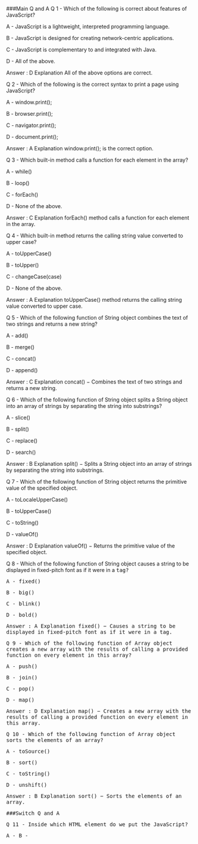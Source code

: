 ###Main Q and A
Q 1 - Which of the following is correct about features of JavaScript?

A - JavaScript is a lightweight, interpreted programming language.

B - JavaScript is designed for creating network-centric applications.

C - JavaScript is complementary to and integrated with Java.

D - All of the above.

Answer : D
Explanation
All of the above options are correct.

Q 2 - Which of the following is the correct syntax to print a page using JavaScript?

A - window.print();

B - browser.print();

C - navigator.print();

D - document.print();

Answer : A
Explanation
window.print(); is the correct option.

Q 3 - Which built-in method calls a function for each element in the array?

A - while()

B - loop()

C - forEach()

D - None of the above.

Answer : C
Explanation
forEach() method calls a function for each element in the array.

Q 4 - Which built-in method returns the calling string value converted to upper case?

A - toUpperCase()

B - toUpper()

C - changeCase(case)

D - None of the above.

Answer : A
Explanation
toUpperCase() method returns the calling string value converted to upper case.

Q 5 - Which of the following function of String object combines the text of two strings and returns a new string?

A - add()

B - merge()

C - concat()

D - append()

Answer : C
Explanation
concat() − Combines the text of two strings and returns a new string.

Q 6 - Which of the following function of String object splits a String object into an array of strings by separating the string into substrings?

A - slice()

B - split()

C - replace()

D - search()

Answer : B
Explanation
split() − Splits a String object into an array of strings by separating the string into substrings.

Q 7 - Which of the following function of String object returns the primitive value of the specified object.

A - toLocaleUpperCase()

B - toUpperCase()

C - toString()

D - valueOf()

Answer : D
Explanation
valueOf() − Returns the primitive value of the specified object.

Q 8 - Which of the following function of String object causes a string to be displayed in fixed-pitch font as if it were in a <tt> tag?

A - fixed()

B - big()

C - blink()

D - bold()

Answer : A
Explanation
fixed() − Causes a string to be displayed in fixed-pitch font as if it were in a <tt> tag.

Q 9 - Which of the following function of Array object creates a new array with the results of calling a provided function on every element in this array?

A - push()

B - join()

C - pop()

D - map()

Answer : D
Explanation
map() − Creates a new array with the results of calling a provided function on every element in this array.

Q 10 - Which of the following function of Array object sorts the elements of an array?

A - toSource()

B - sort()

C - toString()

D - unshift()

Answer : B
Explanation
sort() − Sorts the elements of an array.

###Switch Q and A

Q 11 - Inside which HTML element do we put the JavaScript?

 A - <javascript>
 B - <script>    
 C - <scripting>
 D - <js>

 Answer : B


Q 12 - What is the correct JavaScript syntax to change the content of the HTML element below?

<p id="demo">This is a demonstration.</p>

 A - document.getElement("p").innerHTML = "Hello World!";

 B - document.getElementById("demo").innerHTML = "Hello World!";

 C - document.getElementByName("p").innerHTML = "Hello World!";

 D - #demo.innerHTML = "Hello World!";

 Answer : B

Q 13 - What is the correct syntax for referring to an external script called "xxx.js"?

 A - <script name="xxx.js">

 B - <script src="xxx.js">

 C - <script href="xxx.js">

 Answer : B

Q 14 - The external JavaScript file must contain the <script> tag.

 A - False

 B - True

 Answer : A

Q 15 - How do you write "Hello World" in an alert box?

 A - msg("Hello World");

 B - alertBox("Hello World");

 C - alert("Hello World");

 D - msgBox("Hello World");

 Answer : C

Q 16 - How do you create a function in JavaScript?

 A - function = myFunction()

 B - function myFunction()

 C - function:myFunction()

 Answer : B

 Q 17 - How do you call a function named "myFunction"?

 A - call myFunction()

 B - myFunction()

 C - call function myFunction()

 Answer : B

Q 18 - How to write an IF statement in JavaScript?

 A - if i = 5

 B - if i == 5 then

 C - if i = 5 then

 D - if (i == 5)

 Answer : D

Q 19 - How to write an IF statement for executing some code if "i" is NOT equal to 5?

 A - if i =! 5 then

 B - if i <> 5

 C - if (i != 5)

 D - if (i <> 5)

 Answer : C

Q 20 - How does a WHILE loop start?

 A - while (i <= 10; i++)

 B - while (i <= 10)

 C - while i = 1 to 10

 Answer : B
